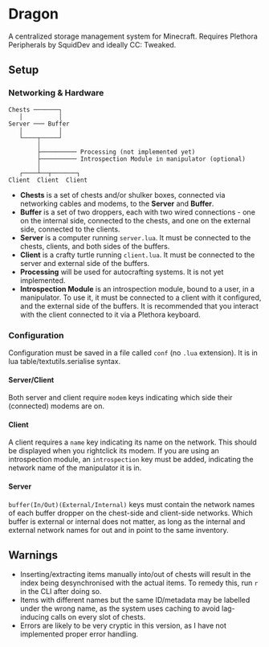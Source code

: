 # Dragon
A centralized storage management system for Minecraft.
Requires Plethora Peripherals by SquidDev and ideally CC: Tweaked.

## Setup
### Networking & Hardware

```
Chests ───────┐
   │          │
Server ─── Buffer
   │          │
   └────┬─────┘
        │
        ├────────── Processing (not implemented yet)
        ├────────── Introspection Module in manipulator (optional)
        │
   ┌────┴──┬───────┐
Client  Client  Client
```
* **Chests** is a set of chests and/or shulker boxes, connected via networking cables and modems, to the **Server** and **Buffer**.
* **Buffer** is a set of two droppers, each with two wired connections - one on the internal side, connected to the chests, and one on the external side, connected to the clients.
* **Server** is a computer running `server.lua`. It must be connected to the chests, clients, and both sides of the buffers.
* **Client** is a crafty turtle running `client.lua`. It must be connected to the server and external side of the buffers.
* **Processing** will be used for autocrafting systems. It is not yet implemented.
* **Introspection Module** is an introspection module, bound to a user, in a manipulator. To use it, it must be connected to a client with it configured, and the external side of the buffers. It is recommended that you interact with the client connected to it via a Plethora keyboard.

### Configuration
Configuration must be saved in a file called `conf` (no `.lua` extension). It is in lua table/textutils.serialise syntax.

#### Server/Client
Both server and client require `modem` keys indicating which side their (connected) modems are on.

#### Client
A client requires a `name` key indicating its name on the network. This should be displayed when you rightclick its modem.
If you are using an introspection module, an `introspection` key must be added, indicating the network name of the manipulator it is in.

#### Server
`buffer(In/Out)(External/Internal)` keys must contain the network names of each buffer dropper on the chest-side and client-side networks.
Which buffer is external or internal does not matter, as long as the internal and external network names for out and in point to the same inventory.

## Warnings
* Inserting/extracting items manually into/out of chests will result in the index being desynchronised with the actual items. To remedy this, run `r` in the CLI after doing so.
* Items with different names but the same ID/metadata may be labelled under the wrong name, as the system uses caching to avoid lag-inducing calls on every slot of chests.
* Errors are likely to be very cryptic in this version, as I have not implemented proper error handling.